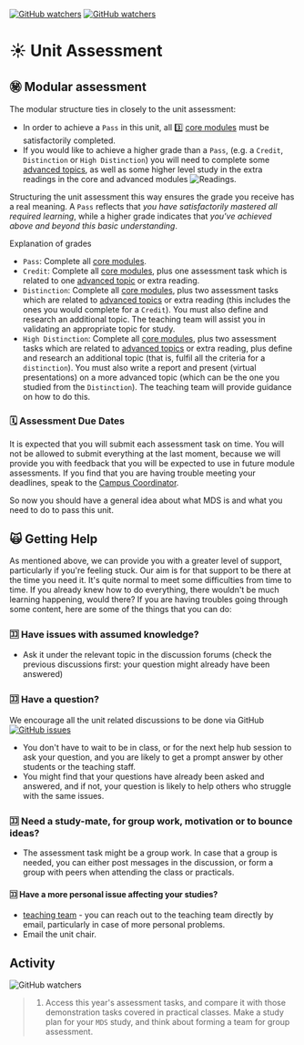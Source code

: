 [![GitHub watchers](https://img.shields.io/badge/tulip--lab-Modern--Data--Science-brightgreen)](../README.md)
[![GitHub watchers](https://img.shields.io/badge/Module-Induction-orange)](README.md)

# :sunny: Unit Assessment

## :secret: Modular assessment

The modular structure ties in closely to the unit assessment:

- In order to achieve a `Pass` in this unit, all :three: [core modules](M00C-Logistics.md#core-modules) must be satisfactorily completed.
- If you would like to achieve a higher grade than a `Pass`, (e.g. a `Credit`, `Distinction` or `High Distinction`) you will need to complete some [advanced topics](M00C-Logistics.md#advanced-modules), as well as some higher level study in the extra readings in the core and advanced modules ![Readings](https://img.shields.io/badge/MDS-Extra--Readings-orange).

Structuring the unit assessment this way ensures the grade you receive has a real meaning. A `Pass` reflects that *you have satisfactorily mastered all required learning*, while a higher grade indicates that *you've achieved above and beyond this basic understanding*.

Explanation of grades

- `Pass`: Complete all [core modules](M00C-Logistics.md#core-modules).
- `Credit`: Complete all [core modules](M00C-Logistics.md#core-modules), plus one assessment task which is related to one [advanced topic](M00C-Logistics.md#advanced-modules) or extra reading.
- `Distinction`: Complete all [core modules](M00C-Logistics.md#core-modules), plus two assessment tasks which are related to [advanced topics](M00C-Logistics.md#advanced-modules) or extra reading (this includes the ones you would complete for a `Credit`). You must also define and research an additional topic. The teaching team will assist you in validating an appropriate topic for study.
- `High Distinction`: Complete all [core modules](M00C-Logistics.md#core-modules), plus two assessment tasks which are related to [advanced topics](M00C-Logistics.md#advanced-modules) or extra reading, plus define and research an additional topic (that is, fulfil all the criteria for a `distinction`). You must also write a report and present (virtual presentations) on a more advanced topic (which can be the one you studied from the `Distinction`). The teaching team will provide guidance on how to do this. 

### :spiral_calendar: Assessment Due Dates

It is expected that you will submit each assessment task on time. You will not be allowed to submit everything at the last moment, because we will provide you with feedback that you will be expected to use in future module assessments. If you find that you are having trouble meeting your deadlines, speak to the [Campus Coordinator](M0B-Team.md). 

So now you should have a general idea about what MDS is and what you need to do to pass this unit.


##  :scream_cat: Getting Help

As mentioned above, we can provide you with a greater level of support, particularly if you're feeling stuck. Our aim is for that support to be there at the time you need it. It's quite normal to meet some difficulties from time to time. If you already knew how to do everything, there wouldn't be much learning happening, would there? If you are having troubles going through some content, here are some of the things that you can do:

### :koko: Have issues with assumed knowledge?

-  Ask it under the relevant topic in the discussion forums (check the previous discussions first: your question might already have been answered) 


### :koko: Have a question?

We encourage all the unit related discussions to be done via GitHub 
[![GitHub issues](https://img.shields.io/github/issues/tulip-lab/Modern-Data-Science)](https://github.com/tulip-lab/Modern-Data-Science)
- You don't have to wait to be in class, or for the next help hub session to ask your question, and you are likely to get a prompt answer by other students or the teaching staff. 
- You might find that your questions have already been asked and answered, and if not, your question is likely to help others who struggle with the same issues.

### :koko: Need a study-mate, for group work, motivation or to bounce ideas?

- The assessment task might be a group work. In case that a group is needed, you can either post messages in the discussion, or form a group with peers when attending the class or practicals.
#### :koko: Have a more personal issue affecting your studies?

- [teaching team](S00B-Team.md#unit-team-contacts) - you can reach out to the teaching team directly by email, particularly in case of more personal problems.
- Email the unit chair.


## Activity

![GitHub watchers](https://img.shields.io/badge/MDS-Learning--Activity-yellow)
> 1. Access this year's assessment tasks, and compare it with those demonstration tasks covered in practical classes. Make a study plan for your `MDS` study, and think about forming a team for group assessment. 

